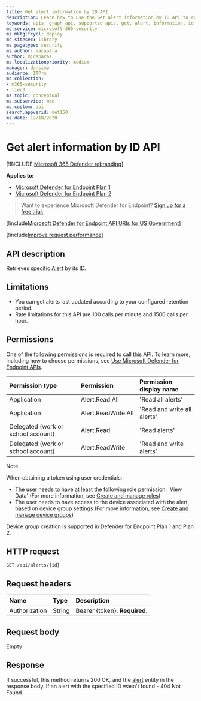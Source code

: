 ```yaml
---
title: Get alert information by ID API
description: Learn how to use the Get alert information by ID API to retrieve a specific alert by its ID in Microsoft Defender for Endpoint.
keywords: apis, graph api, supported apis, get, alert, information, id
ms.service: microsoft-365-security
ms.mktglfcycl: deploy
ms.sitesec: library
ms.pagetype: security
ms.author: macapara
author: mjcaparas
ms.localizationpriority: medium
manager: dansimp
audience: ITPro
ms.collection: 
- m365-security
- tier3
ms.topic: conceptual
ms.subservice: mde
ms.custom: api
search.appverid: met150
ms.date: 12/18/2020
---
```


# Get alert information by ID API

[!INCLUDE [Microsoft 365 Defender rebranding](../../includes/microsoft-defender.md)]


**Applies to:** 
- [Microsoft Defender for Endpoint Plan 1](https://go.microsoft.com/fwlink/?linkid=2154037)
- [Microsoft Defender for Endpoint Plan 2](https://go.microsoft.com/fwlink/?linkid=2154037)

> Want to experience Microsoft Defender for Endpoint? [Sign up for a free trial.](https://signup.microsoft.com/create-account/signup?products=7f379fee-c4f9-4278-b0a1-e4c8c2fcdf7e&ru=https://aka.ms/MDEp2OpenTrial?ocid=docs-wdatp-exposedapis-abovefoldlink)

[!include[Microsoft Defender for Endpoint API URIs for US Government](../../includes/microsoft-defender-api-usgov.md)]

[!include[Improve request performance](../../includes/improve-request-performance.md)]

## API description

Retrieves specific [Alert](alerts.md) by its ID.

## Limitations

- You can get alerts last updated according to your configured retention period.
- Rate limitations for this API are 100 calls per minute and 1500 calls per hour.

## Permissions

One of the following permissions is required to call this API. To learn more, including how to choose permissions, see [Use Microsoft Defender for Endpoint APIs](apis-intro.md).

Permission type|Permission|Permission display name
:---|:---|:---
Application|Alert.Read.All|'Read all alerts'
Application|Alert.ReadWrite.All|'Read and write all alerts'
Delegated (work or school account)|Alert.Read|'Read alerts'
Delegated (work or school account)|Alert.ReadWrite|'Read and write alerts'

> [!NOTE]
> When obtaining a token using user credentials:
>
> - The user needs to have at least the following role permission: 'View Data' (For more information, see [Create and manage roles](user-roles.md))
> - The user needs to have access to the device associated with the alert, based on device group settings (For more information, see [Create and manage device groups](machine-groups.md))
>
> Device group creation is supported in Defender for Endpoint Plan 1 and Plan 2.

## HTTP request

```http
GET /api/alerts/{id}
```

## Request headers

Name|Type|Description
:---|:---|:---
Authorization|String|Bearer {token}. **Required**.

## Request body

Empty

## Response

If successful, this method returns 200 OK, and the [alert](alerts.md) entity in the response body. If an alert with the specified ID wasn't found - 404 Not Found.
